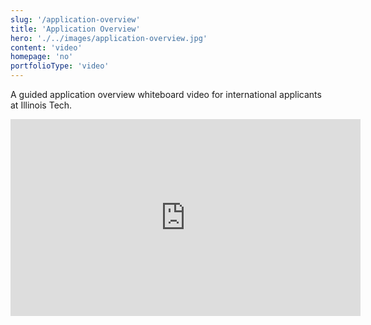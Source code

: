 ```yaml
---
slug: '/application-overview'
title: 'Application Overview'
hero: './../images/application-overview.jpg'
content: 'video'
homepage: 'no'
portfolioType: 'video'
---
```


A guided application overview whiteboard video for international applicants at Illinois Tech.

<iframe width="560" height="315" src="https://www.youtube.com/embed/VzJnu2nL1A8" frameborder="0" allow="accelerometer; autoplay; encrypted-media; gyroscope; picture-in-picture" allowfullscreen></iframe>
